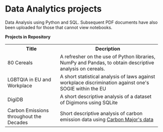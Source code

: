 # Data Analytics projects
Data Analysis using Python and SQL. Subsequent PDF documents have also been uploaded for those that cannot view notebooks.

**Projects in Repository**
<table>
  <tr>
    <th>Title</th>
    <th>Decription</th>
  </tr>
  <tr>
    <td>80 Cereals</td>
    <td>A refresher on the use of Python libraries, NumPy and Pandas, to obtain descriptive analysis on cereals.</td>
  </tr>
  <tr>
    <td>LGBTQIA in EU and Workplace</td>
    <td>A short statistical analysis of laws against workplace discrimination against one's SOGIE within the EU</td>
  </tr>
  <tr>
    <td>DigiDB</td>
    <td>A short descriptive analysis of a dataset of Digimons using SQLite</td>
  </tr>
  <tr>
    <td>Carbon Emissions throughout the Decades</td>
    <td>Short descriptive analysis of carbon emission data using <a href="https://carbonmajors.org/evoke/391/get_cm_file?type=Basic&file=emissions_medium_granularity.csv">Carbon Major's data</a></td>
  </tr>
</table>

